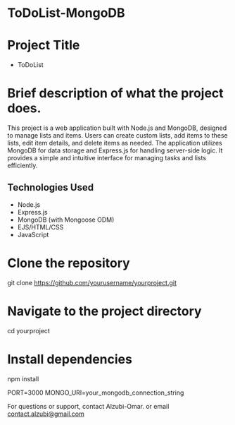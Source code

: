 # ToDoList-MongoDB

# Project Title

- ToDoList

# Brief description of what the project does.

This project is a web application built with Node.js and MongoDB, designed to manage lists and items. Users can create custom lists, add items to these lists, edit item details, and delete items as needed. The application utilizes MongoDB for data storage and Express.js for handling server-side logic. It provides a simple and intuitive interface for managing tasks and lists efficiently.

## Technologies Used

- Node.js
- Express.js
- MongoDB (with Mongoose ODM)
- EJS/HTML/CSS
- JavaScript

<!-- Installation -->

# Clone the repository

git clone https://github.com/yourusername/yourproject.git

# Navigate to the project directory

cd yourproject

# Install dependencies

npm install

<!-- Configuration -->

PORT=3000
MONGO_URI=your_mongodb_connection_string

<!-- Contact -->

For questions or support, contact Alzubi-Omar. or email contact.alzubi@gmail.com
